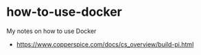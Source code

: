 # how-to-use-docker

My notes on how to use Docker

- https://www.copperspice.com/docs/cs_overview/build-pi.html

